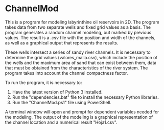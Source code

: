 # ChannelMod
This is a program for modeling labyrinthine oil reservoirs in 2D. The program takes data from two separate wells and fixed grid values as a basis. The program generates a random channel modeling, but marked by previous values. The result is a .csv file with the position and width of the channels, as well as a graphical output that represents the results.

These wells intersect a series of sandy river channels. It is necessary to determine the grid values (valores_malla.csv), which include the position of the wells and the maximum area of sand that can exist between them, data that must be obtained from the characteristics of the river system. The program takes into account the channel compactness factor.

To run the program, it is necessary to:

1. Have the latest version of Python 3 installed.
2. Run the "dependencies.bat" file to install the necessary Python libraries.
3. Run the "ChannelMod.ps1" file using PowerShell.

A terminal window will open and prompt for dependent variables needed for the modeling.
The output of the modeling is a graphical representation of the channel location and a numerical result "Hoja1.csv".
